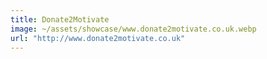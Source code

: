 ```yaml
---
title: Donate2Motivate
image: ~/assets/showcase/www.donate2motivate.co.uk.webp
url: "http://www.donate2motivate.co.uk"
---
```

